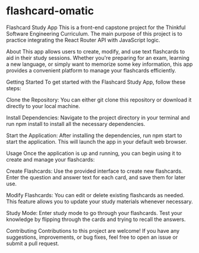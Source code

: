 # flashcard-omatic

Flashcard Study App
This is a front-end capstone project for the Thinkful Software Engineering Curriculum. The main purpose of this project is to practice integrating the React Router API with JavaScript logic.

About
This app allows users to create, modify, and use text flashcards to aid in their study sessions. Whether you're preparing for an exam, learning a new language, or simply want to memorize some key information, this app provides a convenient platform to manage your flashcards efficiently.

Getting Started
To get started with the Flashcard Study App, follow these steps:

Clone the Repository: You can either git clone this repository or download it directly to your local machine.

Install Dependencies: Navigate to the project directory in your terminal and run npm install to install all the necessary dependencies.

Start the Application: After installing the dependencies, run npm start to start the application. This will launch the app in your default web browser.

Usage
Once the application is up and running, you can begin using it to create and manage your flashcards:

Create Flashcards: Use the provided interface to create new flashcards. Enter the question and answer text for each card, and save them for later use.

Modify Flashcards: You can edit or delete existing flashcards as needed. This feature allows you to update your study materials whenever necessary.

Study Mode: Enter study mode to go through your flashcards. Test your knowledge by flipping through the cards and trying to recall the answers.

Contributing
Contributions to this project are welcome! If you have any suggestions, improvements, or bug fixes, feel free to open an issue or submit a pull request.

